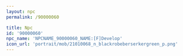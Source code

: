```yaml
---
layout: npc
permalink: /90000060

title: Npc
id: '90000060'
npc_name: 'NPCNAME_90000060_NAME:[F]Develop'
icon_url: 'portrait/mob/21010068_n_blackrobeberserkergreen_p.png'
---
```

